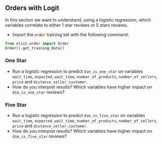 ## Orders with Logit

In this section we want to understand, using a logistic regression, which variables correlate to either 1 star reviews or 5 stars reviews. 

- Import the `order` training set with the following command: 

```python
from olist.order import Order 
Order().get_training_data()
``` 

### One Star

- Run a logistic regression to predict `dim_is_one_star` on variables `wait_time`, `expected_wait_time`, `number_of_products`, `number_of_sellers`, `price` and `distance_seller_customer`. 
- How do you interpret results? Which variables have higher impact on `dim_is_one_star` reviews? 

### Five Star

- Run a logistic regression to predict `dim_is_five_star` on variables `wait_time`, `expected_wait_time`, `number_of_products`, `number_of_sellers`, `price` and `distance_seller_customer`. 
- How do you interpret results? Which variables have higher impact on `dim_is_five_star` reviews? 